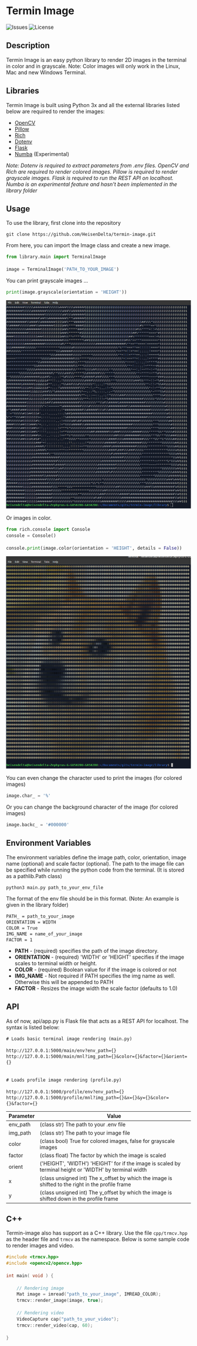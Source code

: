 # Termin Image

![Issues](https://img.shields.io/github/issues/HeisenDelta/termin-image)
![License](https://img.shields.io/github/license/HeisenDelta/termin-image)

##  Description

Termin Image is an easy python library to render 2D images in the terminal in color and in grayscale.
Note: Color images will only work in the Linux, Mac and new Windows Terminal.

##  Libraries

Termin Image is built using Python 3x and all the external libraries listed below are required to render the images:
* [OpenCV](https://opencv.org/)
* [Pillow](https://python-pillow.org/)
* [Rich](https://pypi.org/project/rich/)
* [Dotenv](https://pypi.org/project/python-dotenv/)
* [Flask](https://flask.palletsprojects.com/en/1.1.x/)
* [Numba](http://numba.pydata.org/) (Experimental)

*Note: Dotenv is required to extract parameters from .env files. 
OpenCV and Rich are required to render colored images.
Pillow is required to render grayscale images.
Flask is required to run the REST API on localhost.
Numba is an experimental feature and hasn't been implemented in the library folder*

## Usage

To use the library, first clone into the repository
```shell
git clone https://github.com/HeisenDelta/termin-image.git
```

From here, you can import the Image class and create a new image.
```python
from library.main import TerminalImage

image = TerminalImage('PATH_TO_YOUR_IMAGE')
```

You can print grayscale images ...
```python
print(image.grayscale(orientation = 'HEIGHT'))
```
![alt_text_grayscale](images/git2.png "Grayscale image example")

Or images in color.
```python
from rich.console import Console
console = Console()

console.print(image.color(orientation = 'HEIGHT', details = False))
```
![alt_text_color](images/git1.png "Color image example")

You can even change the character used to print the images (for colored images)
```python
image.char_ = '%'
```

Or you can change the background character of the image (for colored images)
```python
image.backc_ = '#000000'
```

## Environment Variables

The environment variables define the image path, color, orientation, image name (optional) and scale factor (optional).
The path to the image file can be specified while running the python code from the terminal. (It is stored as a pathlib.Path class)
```shell
python3 main.py path_to_your_env_file
```

The format of the env file should be in this format. (Note: An example is given in the library folder)
```shell
PATH_ = path_to_your_image
ORIENTATION = WIDTH
COLOR = True
IMG_NAME = name_of_your_image
FACTOR = 1
```

* **PATH** - (required) specifies the path of the image directory.
* **ORIENTATION** - (required) 'WIDTH' or 'HEIGHT' specifies if the image scales to terminal width or height.
* **COLOR** - (required) Boolean value for if the image is colored or not
* **IMG_NAME** - Not required if PATH specifies the img name as well. Otherwise this will be appended to PATH
* **FACTOR** - Resizes the image width the scale factor (defaults to 1.0)

## API
As of now, api/app.py is Flask file that acts as a REST API for localhost. The syntax is listed below:

```shell
# Loads basic terminal image rendering (main.py)

http://127.0.0.1:5000/main/env?env_path={}
http://127.0.0.1:5000/main/mnl?img_path={}&color={}&factor={}&orient={}


# Loads profile image rendering (profile.py)

http://127.0.0.1:5000/profile/env?env_path={}
http://127.0.0.1:5000/profile/mnl?img_path={}&x={}&y={}&color={}&factor={}
```

| Parameter | Value                                                                                                   |
| --------- | ------------------------------------------------------------------------------------------------------- |
| env_path  | (class str) The path to your .env file                                                                  |
| img_path  | (class str) The path to your image file                                                                 |
| color     | (class bool) True for colored images, false for grayscale images                                        |
| factor    | (class float) The factor by which the image is scaled                                                   |
| orient    | ('HEIGHT', 'WIDTH') 'HEIGHT' for if the image is scaled by terminal height or 'WIDTH' by terminal width |
| x         | (class unsigned int) The x_offset by which the image is shifted to the right in the profile frame       |
| y         | (class unsigned int) The y_offset by which the image is shifted down in the profile frame               |

## C++
Termin-image also has support as a C++ library. Use the file ``cpp/trmcv.hpp`` as the header file and ``trmcv`` as the namespace.
Below is some sample code to render images and video.
```cpp
#include <trmcv.hpp>
#include <opencv2/opencv.hpp>

int main( void ) {

    // Rendering image
    Mat image = imread("path_to_your_image", IMREAD_COLOR);
    trmcv::render_image(image, true);

    // Rendering video
    VideoCapture cap("path_to_your_video");
    trmcv::render_video(cap, 60);

}
```
